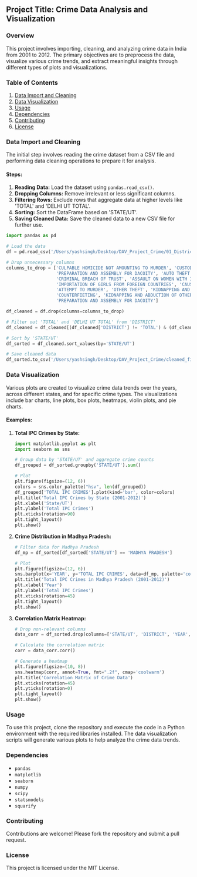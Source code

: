 ## Project Title: Crime Data Analysis and Visualization

### Overview
This project involves importing, cleaning, and analyzing crime data in India from 2001 to 2012. The primary objectives are to preprocess the data, visualize various crime trends, and extract meaningful insights through different types of plots and visualizations.

### Table of Contents
1. [Data Import and Cleaning](#data-import-and-cleaning)
2. [Data Visualization](#data-visualization)
3. [Usage](#usage)
4. [Dependencies](#dependencies)
5. [Contributing](#contributing)
6. [License](#license)

### Data Import and Cleaning
The initial step involves reading the crime dataset from a CSV file and performing data cleaning operations to prepare it for analysis.

#### Steps:
1. **Reading Data:** Load the dataset using `pandas.read_csv()`.
2. **Dropping Columns:** Remove irrelevant or less significant columns.
3. **Filtering Rows:** Exclude rows that aggregate data at higher levels like 'TOTAL' and 'DELHI UT TOTAL'.
4. **Sorting:** Sort the DataFrame based on 'STATE/UT'.
5. **Saving Cleaned Data:** Save the cleaned data to a new CSV file for further use.

```python
import pandas as pd

# Load the data
df = pd.read_csv('/Users/yashsingh/Desktop/DAV_Project_Crime/01_District_wise_crimes_committed_IPC_2001_2012.csv')

# Drop unnecessary columns
columns_to_drop = ['CULPABLE HOMICIDE NOT AMOUNTING TO MURDER', 'CUSTODIAL RAPE', 'OTHER RAPE', 
                   'PREPARATION AND ASSEMBLY FOR DACOITY', 'AUTO THEFT', 'OTHER THEFT', 
                   'CRIMINAL BREACH OF TRUST', 'ASSAULT ON WOMEN WITH INTENT TO OUTRAGE HER MODESTY', 
                   'IMPORTATION OF GIRLS FROM FOREIGN COUNTRIES', 'CAUSING DEATH BY NEGLIGENCE', 
                   'ATTEMPT TO MURDER', 'OTHER THEFT', 'KIDNAPPING AND ABDUCTION OF WOMEN AND GIRLS', 
                   'COUNTERFIETING', 'KIDNAPPING AND ABDUCTION OF OTHERS', 
                   'PREPARATION AND ASSEMBLY FOR DACOITY']

df_cleaned = df.drop(columns=columns_to_drop)

# Filter out 'TOTAL' and 'DELHI UT TOTAL' from 'DISTRICT'
df_cleaned = df_cleaned[(df_cleaned['DISTRICT'] != 'TOTAL') & (df_cleaned['DISTRICT'] != 'DELHI UT TOTAL')]

# Sort by 'STATE/UT'
df_sorted = df_cleaned.sort_values(by='STATE/UT')

# Save cleaned data
df_sorted.to_csv('/Users/yashsingh/Desktop/DAV_Project_Crime/cleaned_file.csv', index=False)
```

### Data Visualization
Various plots are created to visualize crime data trends over the years, across different states, and for specific crime types. The visualizations include bar charts, line plots, box plots, heatmaps, violin plots, and pie charts.

#### Examples:
1. **Total IPC Crimes by State:**
    ```python
    import matplotlib.pyplot as plt
    import seaborn as sns
    
    # Group data by 'STATE/UT' and aggregate crime counts
    df_grouped = df_sorted.groupby('STATE/UT').sum()
    
    # Plot
    plt.figure(figsize=(12, 6))
    colors = sns.color_palette("hsv", len(df_grouped))
    df_grouped['TOTAL IPC CRIMES'].plot(kind='bar', color=colors)
    plt.title('Total IPC Crimes by State (2001-2012)')
    plt.xlabel('State/UT')
    plt.ylabel('Total IPC Crimes')
    plt.xticks(rotation=90)
    plt.tight_layout()
    plt.show()
    ```

2. **Crime Distribution in Madhya Pradesh:**
    ```python
    # Filter data for Madhya Pradesh
    df_mp = df_sorted[df_sorted['STATE/UT'] == 'MADHYA PRADESH']
    
    # Plot
    plt.figure(figsize=(12, 6))
    sns.barplot(x='YEAR', y='TOTAL IPC CRIMES', data=df_mp, palette='coolwarm')
    plt.title('Total IPC Crimes in Madhya Pradesh (2001-2012)')
    plt.xlabel('Year')
    plt.ylabel('Total IPC Crimes')
    plt.xticks(rotation=45)
    plt.tight_layout()
    plt.show()
    ```

3. **Correlation Matrix Heatmap:**
    ```python
    # Drop non-relevant columns
    data_corr = df_sorted.drop(columns=['STATE/UT', 'DISTRICT', 'YEAR', 'TOTAL IPC CRIMES', 'OTHER IPC CRIMES'])
    
    # Calculate the correlation matrix
    corr = data_corr.corr()
    
    # Generate a heatmap
    plt.figure(figsize=(10, 8))
    sns.heatmap(corr, annot=True, fmt=".2f", cmap='coolwarm')
    plt.title('Correlation Matrix of Crime Data')
    plt.xticks(rotation=45)
    plt.yticks(rotation=0)
    plt.tight_layout()
    plt.show()
    ```

### Usage
To use this project, clone the repository and execute the code in a Python environment with the required libraries installed. The data visualization scripts will generate various plots to help analyze the crime data trends.

### Dependencies
- `pandas`
- `matplotlib`
- `seaborn`
- `numpy`
- `scipy`
- `statsmodels`
- `squarify`

### Contributing
Contributions are welcome! Please fork the repository and submit a pull request.

### License
This project is licensed under the MIT License.

